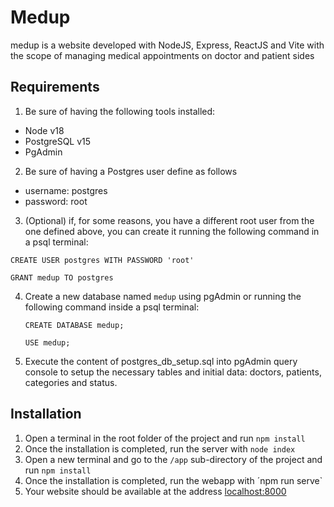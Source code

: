 # Medup

medup is a website developed with NodeJS, Express, ReactJS and Vite with the scope of managing medical appointments on doctor and patient sides

## Requirements
1. Be sure of having the following tools installed:
  - Node v18
  - PostgreSQL v15
  - PgAdmin

2. Be sure of having a Postgres user define as follows
  - username: postgres
  - password: root

3. (Optional) if, for some reasons, you have a different root user from the one defined above, you can create it running the following command in a psql terminal:

`CREATE USER postgres WITH PASSWORD 'root'`

`GRANT medup TO postgres`

4. Create a new database named `medup` using pgAdmin or running the following command inside a psql terminal:

   `CREATE DATABASE medup;`
   
   `USE medup;`

5. Execute the content of postgres_db_setup.sql into pgAdmin query console to setup the necessary tables and initial data: doctors, patients, categories and status.

## Installation
1. Open a terminal in the root folder of the project and run `npm install`
2. Once the installation is completed, run the server with `node index`
3. Open a new terminal and go to the `/app` sub-directory of the project and run `npm install`
4. Once the installation is completed, run the webapp with ´npm run serve`
5. Your website should be available at the address [localhost:8000](http://localhost:8000)


